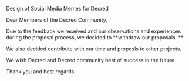 Design of Social Media Memes for Decred

Dear Members of the Decred Community, 

Due to the feedback we received and our observations and experiences during the proposal process, we decided to **withdraw our proposals. **

We also decided contribute with our time and proposls to other projects. 

We wish Decred and Decred community best of success in the future.

Thank you and best regards